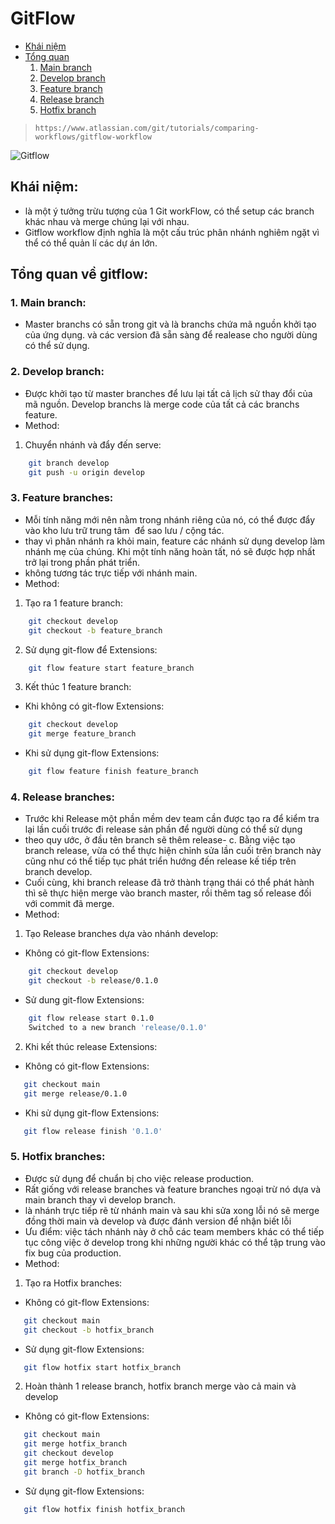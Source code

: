 # GitFlow

- [Khái niệm](#khái-niệm)<br>
- [Tổng quan](#tổng-quan-về-gitflow)
    1. [Main branch](#1-main-branch)
    2. [Develop branch](#2-develop-branch)
    3. [Feature branch](#3-feature-branches)
    4. [Release branch](#4-release-branches)
    5. [Hotfix branch](#5-hotfix-branches)



>`https://www.atlassian.com/git/tutorials/comparing-workflows/gitflow-workflow`

![Gitflow](https://wac-cdn.atlassian.com/dam/jcr:cc0b526e-adb7-4d45-874e-9bcea9898b4a/04%20Hotfix%20branches.svg?cdnVersion=447)

## Khái niệm:
- là một ý tưởng trừu tượng của 1 Git workFlow, có thể setup các branch khác nhau và merge chúng lại với nhau.
- Gitflow workflow định nghĩa là một cấu trúc phân nhánh nghiêm ngặt 
vì thể có thể quản lí các dự án lớn.

## Tổng quan về gitflow:

### 1.  Main branch:
+ Master branchs có sẵn trong git và là branchs chứa mã nguồn khởi tạo của ứng dụng.
 và các version đã sẵn sàng để realease cho người dùng có thể sử dụng.

### 2.  Develop branch:
+ Được khởi tạo từ master branches để lưu lại tất cả lịch sử thay đổi của mã nguồn. Develop branchs là merge code của tất cả các branchs feature.
+ Method:
1. Chuyển nhánh và đẩy đến serve:
```sh
    git branch develop
    git push -u origin develop
```

### 3. Feature branches:
+ Mỗi tính năng mới nên nằm trong nhánh riêng của nó, có thể được đẩy vào kho lưu trữ trung tâm  để sao lưu / cộng tác.
+ thay vì phân nhánh ra khỏi main, feature các nhánh sử dụng develop làm nhánh mẹ của chúng. Khi một tính năng hoàn tất, nó sẽ được hợp nhất trở lại trong phần phát triển.
+ không tương tác trực tiếp với nhánh main.
+ Method:
1. Tạo ra 1 feature branch:
```sh
    git checkout develop
    git checkout -b feature_branch
```
2. Sử dụng git-flow để Extensions:
```sh
    git flow feature start feature_branch
```
3. Kết thúc 1 feature branch:
+ Khi không có git-flow Extensions:
```sh
    git checkout develop
    git merge feature_branch
```
+ Khi sử dụng git-flow Extensions:
```sh
    git flow feature finish feature_branch
```
### 4. Release branches:
+ Trước khi Release một phần mềm dev team cần được tạo ra để kiểm tra lại lần cuối trước đi release sản phần để người dùng có thể sử dụng
+ theo quy ước, ở đầu tên branch sẽ thêm release- c. Bằng việc tạo branch release, vừa có thể thực hiện chỉnh sửa lần cuối trên branch này cũng như có thể tiếp tục phát triển hướng đến release kế tiếp trên branch develop.
+ Cuối cùng, khi branch release đã trở thành trạng thái có thể phát hành thì sẽ thực hiện merge vào branch master, rồi thêm tag số release đối với commit đã merge.
+ Method: 
1. Tạo Release branches dựa vào nhánh develop:
+ Không có git-flow Extensions: 
```sh
    git checkout develop
    git checkout -b release/0.1.0
```
+ Sử dung git-flow Extensions:
```sh
    git flow release start 0.1.0
    Switched to a new branch 'release/0.1.0'
```
2. Khi kết thúc release Extensions: 
+ Không có git-flow Extensions:
```sh
   git checkout main
   git merge release/0.1.0
```
+ Khi sử dụng git-flow Extensions:

```sh
   git flow release finish '0.1.0'
```

### 5. Hotfix branches:
+ Được sử dụng để chuẩn bị cho việc release production.
+ Rất giống với release branches và feature branches ngoại trừ nó dựa và main branch thay vì develop branch.
+ là nhánh trực tiếp rẽ từ nhánh main và sau khi sửa xong lỗi nó sẽ merge đồng thời main và develop và được đánh version để nhận biết lỗi
+ Ưu điểm: việc tách nhánh này ở chỗ các team members khác có thể tiếp tục công việc ở develop trong khi những người khác có thể tập trung vào fix bug của production.
+ Method:
1. Tạo ra Hotfix branches:
+ Không có git-flow Extensions:
```sh
   git checkout main
   git checkout -b hotfix_branch
```
+ Sử dụng git-flow Extensions:
```sh
   git flow hotfix start hotfix_branch
```
2. Hoàn thành 1 release branch, hotfix branch merge vào cả main và develop
+ Không có git-flow Extensions:
```sh
   git checkout main
   git merge hotfix_branch 
   git checkout develop
   git merge hotfix_branch
   git branch -D hotfix_branch
```
+ Sử dụng git-flow Extensions:
```sh
   git flow hotfix finish hotfix_branch
```